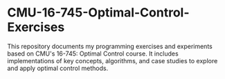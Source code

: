 # CMU-16-745-Optimal-Control-Exercises
This repository documents my programming exercises and experiments based on CMU's 16-745: Optimal Control course. It includes implementations of key concepts, algorithms, and case studies to explore and apply optimal control methods.
